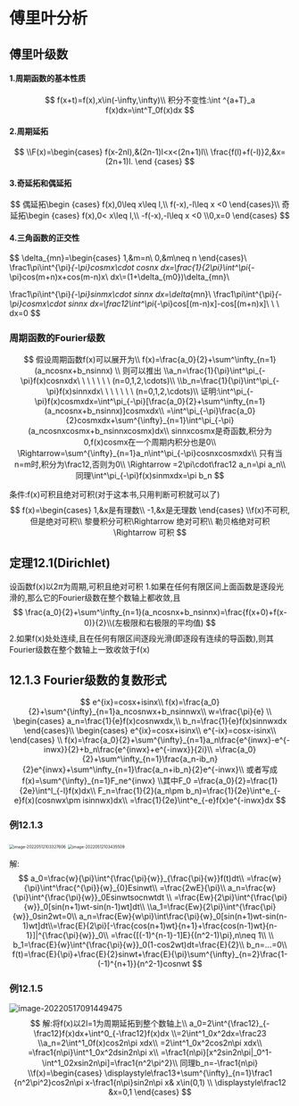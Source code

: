 # 傅里叶分析

## 傅里叶级数

#### 1.周期函数的基本性质

$$
f(x+t)=f(x),x\in(-\infty,\infty)\\
积分不变性:\int ^{a+T}_a f(x)dx=\int^T_0f(x)dx
$$

#### 2.周期延拓

$$
\\F(x)=\begin{cases}
f(x-2nl),&(2n-1)l<x<(2n+1)l\\
\frac{f(l)+f(-l)}2,&x=(2n+1)l.
\end {cases}
$$

#### 3.奇延拓和偶延拓

$$
偶延拓\begin {cases}
f(x),0\leq x\leq l,\\
f(-x),-l\leq x <0
\end{cases}\\
奇延拓\begin {cases}
f(x),0< x\leq l,\\
-f(-x),-l\leq x <0
\\0,x=0
\end{cases}
$$

#### 4.三角函数的正交性

$$
\delta_{mn}=\begin{cases}
    1,&m=n\\
    0,&m\neq n
\end{cases}\\
\frac1\pi\int^{\pi}_{-\pi}cosmx\cdot cosnx dx=\frac{1}{2\pi}\int^\pi_{-\pi}cos(m+n)x+cos(m-n)x\ dx\\=(1+\delta_{m0})\delta_{mn}\\

\frac1\pi\int^{\pi}_{-\pi}sinmx\cdot sinnx dx=\delta_{mn}\\
\frac1\pi\int^{\pi}_{-\pi}cosmx\cdot sinnx dx=\frac12\int^\pi_{-\pi}cos[(m-n)x]-cos[(m+n)x]\ \ \ dx=0
$$

### 周期函数的Fourier级数
$$
假设周期函数f(x)可以展开为\\
f(x)=\frac{a_0}{2}+\sum^\infty_{n=1}(a_ncosnx+b_nsinnx)
\\
则可以推出
\\a_n=\frac{1}{\pi}\int^\pi_{-\pi}f(x)cosnxdx\ \ \ \ \ \ \ (n=0,1,2,\cdots)\\
\\b_n=\frac{1}{\pi}\int^\pi_{-\pi}f(x)sinnxdx\ \ \ \ \ \ \ (n=0,1,2,\cdots)\\
证明:\int^\pi_{-\pi}f(x)cosmxdx=\int^\pi_{-\pi}[\frac{a_0}{2}+\sum^\infty_{n=1}(a_ncosnx+b_nsinnx)]cosmxdx\\
=\int^\pi_{-\pi}\frac{a_0}{2}cosmxdx+\sum^{\infty}_{n=1}\int^\pi_{-\pi}(a_ncosnxcosmx+b_nsinnxcosmx)dx\\
sinnxcosmx是奇函数,积分为0,f(x)cosmx在一个周期内积分也是0\\
\Rightarrow=\sum^{\infty}_{n=1}a_n\int^\pi_{-\pi}cosnxcosmxdx\\
只有当n=m时,积分为\frac12,否则为0\\
\Rightarrow
=2\pi\cdot\frac12 a_n=\pi a_n\\
同理\int^\pi_{-\pi}f(x)sinmxdx=\pi b_n
$$

条件:f(x)可积且绝对可积(对于这本书,只用判断可积就可以了)
$$
f(x)=\begin{cases}
1,&x是有理数\\
-1,&x是无理数
\end{cases}
\\f(x)不可积,但是绝对可积\\
黎曼积分可积\Rightarrow 绝对可积\\
勒贝格绝对可积\Rightarrow 可积
$$

## 定理12.1(Dirichlet)
设函数f(x)以2$\pi$为周期,可积且绝对可积
1.如果在任何有限区间上面函数是逐段光滑的,那么它的Fourier级数在整个数轴上都收敛,且
$$
\frac{a_0}{2}+\sum^\infty_{n=1}(a_ncosnx+b_nsinnx)=\frac{f(x+0)+f(x-0)}{2}\\(左极限和右极限的平均值)
$$
2.如果f(x)处处连续,且在任何有限区间逐段光滑(即逐段有连续的导函数),则其Fourier级数在整个数轴上一致收敛于f(x)

## 12.1.3 Fourier级数的复数形式
$$
e^{ix}=cosx+isinx\\
f(x)=\frac{a_0}{2}+\sum^{\infty}_{n=1}a_ncosnwx+b_nsinnwx\\
w=\frac{\pi}{e}
\\
\begin{cases}
    a_n=\frac{1}{e}f(x)cosnwxdx,\\
    b_n=\frac{1}{e}f(x)sinnwxdx
\end{cases}\\
\begin{cases}
    e^{ix}=cosx+isinx\\
    e^{-ix}=cosx-isinx\\
\end{cases}
\\
f(x)=\frac{a_0}{2}+\sum^{\infty}_{n=1}a_n\frac{e^{inwx}-e^{-inwx}}{2}+b_n\frac{e^{inwx}+e^{-inwx}}{2i}\\
=\frac{a_0}{2}+\sum^\infty_{n=1}\frac{a_n-ib_n}{2}e^{inwx}+\sum^\infty_{n=1}\frac{a_n+ib_n}{2}e^{-inwx}\\
或者写成f(x)=\sum^{\infty}_{n=1}F_ne^{inwx}
\\其中F_0 =\frac{a_0}{2}=\frac{1}{2e}\int^l_{-l}f(x)dx\\
F_n=\frac{1}{2}(a_n\pm b_n)=\frac{1}{2e}\int^e_{-e}f(x)(cosnwx\pm isinnwx)dx\\
=\frac{1}{2e}\int^e_{-e}f(x)e^{-inwx}dx
$$



### 例12.1.3

<img src="https://heaticy-1310163554.cos.ap-shanghai.myqcloud.com/markdown/image-20220512103327606.png" alt="image-20220512103327606" style="zoom:50%;" />

<img src="https://heaticy-1310163554.cos.ap-shanghai.myqcloud.com/markdown/image-20220512103435509.png" alt="image-20220512103435509" style="zoom:50%;" />

解:
$$
a_0=\frac{w}{\pi}\int^{\frac{\pi}{w}}_{\frac{\pi}{w}}f(t)dt\\
=\frac{w}{\pi}\int^\frac{^{\pi}}{w}_{0}Esinwt\\
=\frac{2wE}{\pi}\\
a_n=\frac{w}{\pi}\int^{\frac{\pi}{w}}_0Esinwtsocnwtdt \\
=\frac{Ew}{2\pi}\int^{\frac{\pi}{w}}_0[sin(n+1)wt-sin(n-1)wt]dt\\
\\a_1=\frac{Ew}{2\pi}\int^{\frac{\pi}{w}}_0sin2wt=0\\
a_n=\frac{Ew}{w\pi}\int\frac{\pi}{w}_0[sin(n+1)wt-sin(n-1)wt]dt\\=\frac{E}{2\pi}[-\frac{cos(n+1)wt}{n+1}+\frac{cos(n-1)wt}{n-1}]|^{\frac{\pi}{w}}_0\\
=\frac{[(-1)^{n-1}-1]E}{(n^2-1)\pi},n\neq 1\\
\\
b_1=\frac{E}{w}\int^{\frac{\pi}{w}}_0(1-cos2wt)dt=\frac{E}{2}\\
b_n=...=0\\
f(t)=\frac{E}{\pi}+\frac{E}{2}sinwt+\frac{E}{\pi}\sum^{\infty}_{n=2}\frac{1-(-1)^{n+1}}{n^2-1}cosnwt
$$

### 例12.1.5

![image-20220517091449475](C:\Users\lcf\AppData\Roaming\Typora\typora-user-images\image-20220517091449475.png)
$$
解:将f(x)以2l=1为周期延拓到整个数轴上\\
a_0=2\int^{\frac12}_{-\frac12}f(x)dx+\int^0_{-\frac12}f(x)dx
\\=2\int^1_0x^2dx=\frac23
\\a_n=2\int^1_0f(x)cos2n\pi xdx\\
=2\int^1_0x^2cos2n\pi xdx\\
=\frac1{n\pi}\int^1_0x^2dsin2n\pi x\\
=\frac1{n\pi}[x^2sin2n\pi|_0^1-\int^1_02xsin2n\pi]=\frac1{n^2\pi^2}\\
同理b_n=-\frac1{n\pi}
\\f(x)=\begin{cases}
\displaystyle\frac13+\sum^{\infty}_{n=1}\frac1 {n^2\pi^2}cos2n\pi x-\frac1{n\pi}sin2n\pi x& x\in(0,1)
\\
\displaystyle\frac12 &x=0,1
\end{cases}
$$
